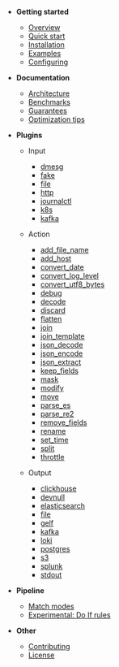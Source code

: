 - **Getting started**
  - [Overview](/README.md)
  - [Quick start](/docs/quick-start.md)
  - [Installation](/docs/installation.md)
  - [Examples](/docs/examples.md)
  - [Configuring](/docs/configuring.md)

- **Documentation**
  - [Architecture](/docs/architecture.md)
  - [Benchmarks](/docs/benchmarks.md)
  - [Guarantees](/docs/guarantees.md)
  - [Optimization tips](/docs/optimization-tips.md)

- **Plugins**
  - Input
    - [dmesg](plugin/input/dmesg/README.md)
    - [fake](plugin/input/fake/README.md)
    - [file](plugin/input/file/README.md)
    - [http](plugin/input/http/README.md)
    - [journalctl](plugin/input/journalctl/README.md)
    - [k8s](plugin/input/k8s/README.md)
    - [kafka](plugin/input/kafka/README.md)

  - Action
    - [add_file_name](plugin/action/add_file_name/README.md)
    - [add_host](plugin/action/add_host/README.md)
    - [convert_date](plugin/action/convert_date/README.md)
    - [convert_log_level](plugin/action/convert_log_level/README.md)
    - [convert_utf8_bytes](plugin/action/convert_utf8_bytes/README.md)
    - [debug](plugin/action/debug/README.md)
    - [decode](plugin/action/decode/README.md)
    - [discard](plugin/action/discard/README.md)
    - [flatten](plugin/action/flatten/README.md)
    - [join](plugin/action/join/README.md)
    - [join_template](plugin/action/join_template/README.md)
    - [json_decode](plugin/action/json_decode/README.md)
    - [json_encode](plugin/action/json_encode/README.md)
    - [json_extract](plugin/action/json_extract/README.md)
    - [keep_fields](plugin/action/keep_fields/README.md)
    - [mask](plugin/action/mask/README.md)
    - [modify](plugin/action/modify/README.md)
    - [move](plugin/action/move/README.md)
    - [parse_es](plugin/action/parse_es/README.md)
    - [parse_re2](plugin/action/parse_re2/README.md)
    - [remove_fields](plugin/action/remove_fields/README.md)
    - [rename](plugin/action/rename/README.md)
    - [set_time](plugin/action/set_time/README.md)
    - [split](plugin/action/split/README.md)
    - [throttle](plugin/action/throttle/README.md)

  - Output
    - [clickhouse](plugin/output/clickhouse/README.md)
    - [devnull](plugin/output/devnull/README.md)
    - [elasticsearch](plugin/output/elasticsearch/README.md)
    - [file](plugin/output/file/README.md)
    - [gelf](plugin/output/gelf/README.md)
    - [kafka](plugin/output/kafka/README.md)
    - [loki](plugin/output/loki/README.md)
    - [postgres](plugin/output/postgres/README.md)
    - [s3](plugin/output/s3/README.md)
    - [splunk](plugin/output/splunk/README.md)
    - [stdout](plugin/output/stdout/README.md)


- **Pipeline**
  - [Match modes](pipeline/README.md#match-modes)
  - [Experimental: Do If rules](pipeline/doif/README.md#experimental-do-if-rules)

- **Other**
  - [Contributing](/docs/contributing.md)
  - [License](/docs/license.md)
